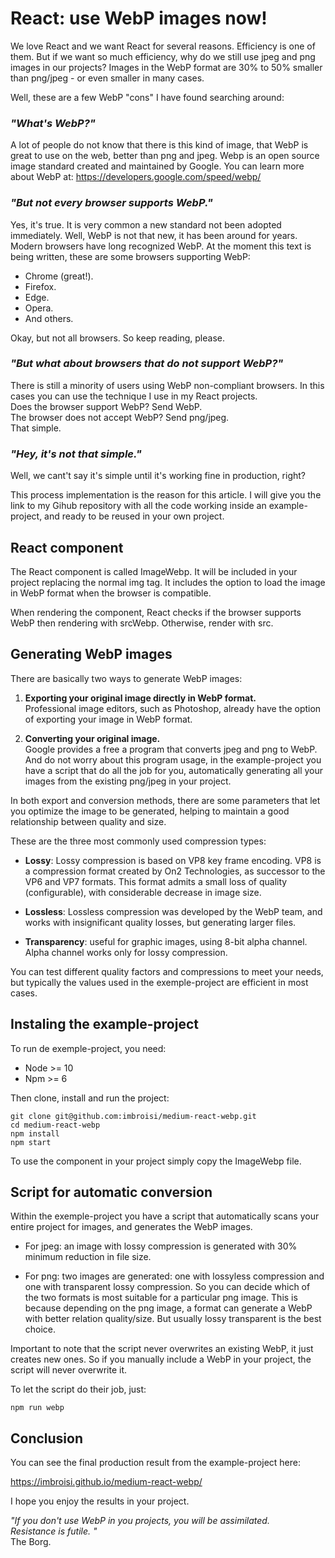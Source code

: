 # React: use WebP images now!

We love React and we want React for several reasons. Efficiency is one of them. But if we want so much efficiency, why do we still use jpeg and png images in our projects? Images in the WebP format are 30% to 50% smaller than png/jpeg - or even smaller in many cases.

Well, these are a few WebP "cons" I have found searching around:

### *"What's WebP?"*
A lot of people do not know that there is this kind of image, that WebP is great to use on the web, better than png and jpeg. Webp is an open source image standard created and maintained by Google. You can learn more about WebP at: https://developers.google.com/speed/webp/

### *"But not every browser supports WebP."*
Yes, it's true. It is very common a new standard not been adopted immediately. Well, WebP is not that new, it has been around for years. Modern browsers have long recognized WebP.
At the moment this text is being written, these are some browsers supporting WebP:
- Chrome (great!).
- Firefox.
- Edge.
- Opera.
- And others.
  
Okay, but not all browsers. So keep reading, please.

### *"But what about browsers that do not support WebP?"*
There is still a minority of users using WebP non-compliant browsers.
In this cases you can use the technique I use in my React projects.<br />
Does the browser support WebP? Send WebP.<br />
The browser does not accept WebP? Send png/jpeg.<br />
That simple.

### *"Hey, it's not that simple."*
Well, we cant't say it's simple until it's working fine in production, right?

This process implementation is the reason for this article.
I will give you the link to my Gihub repository with all the code working inside an example-project, and ready to be reused in your own project.

## React component
The React component is called ImageWebp. It will be included in your project replacing the normal img tag. It includes the option to load the image in WebP format when the browser is compatible.

When rendering the component, React checks if the browser supports WebP then rendering with srcWebp. Otherwise, render with src.

## Generating WebP images

There are basically two ways to generate WebP images:

1) **Exporting your original image directly in WebP format.**<br />
Professional image editors, such as Photoshop, already have the option of exporting your image in WebP format.

2) **Converting your original image.**<br />
Google provides a free a program that converts jpeg and png to WebP. And do not worry about this program usage, in the example-project you have a script that do all the job for you, automatically generating all your images from the existing png/jpeg in your project.

In both export and conversion methods, there are some parameters that let you optimize the image to be generated, helping to maintain a good relationship between quality and size. 

These are the three most commonly used compression types:

- **Lossy**: Lossy compression is based on VP8 key frame encoding. VP8 is a compression format created by On2 Technologies, as successor to the VP6 and VP7 formats. This format admits a small loss of quality (configurable), with considerable decrease in image size.

- **Lossless**: Lossless compression was developed by the WebP team, and works with insignificant quality losses, but generating larger files.

- **Transparency**: useful for graphic images, using 8-bit alpha channel. Alpha channel works only for lossy compression.

You can test different quality factors and compressions to meet your needs, but typically the values ​​used in the exemple-project are efficient in most cases.

## Instaling the example-project

To run de exemple-project, you need:

- Node >= 10
- Npm >= 6

Then clone, install and run the project:

    git clone git@github.com:imbroisi/medium-react-webp.git
    cd medium-react-webp
    npm install
    npm start

To use the component in your project simply copy the ImageWebp file.

## Script for automatic conversion

Within the exemple-project you have a script that automatically scans your entire project for images, and generates the WebP images.

- For jpeg: an image with lossy compression is generated with 30% minimum reduction in file size.
  
- For png: two images are generated: one with lossyless compression and one with transparent lossy compression. So you can decide which of the two formats is most suitable for a particular png image. This is because depending on the png image, a format can generate a WebP with better relation quality/size. But usually lossy transparent is the best choice.

Important to note that the script never overwrites an existing WebP, it just creates new ones. So if you manually include a WebP in your project, the script will never overwrite it.

To let the script do their job, just:

    npm run webp

## Conclusion

You can see the final production result from the example-project here:

https://imbroisi.github.io/medium-react-webp/

I hope you enjoy the results in your project.

*"If you don't use WebP in you projects, you will be assimilated.<br />
Resistance is futile. "*<br />
The Borg.
